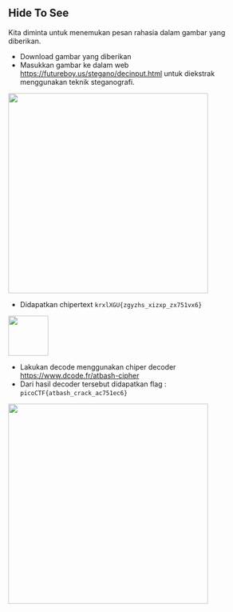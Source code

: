 
## Hide To See

Kita diminta untuk menemukan pesan rahasia dalam gambar yang diberikan.
- Download gambar yang diberikan
- Masukkan gambar ke dalam web https://futureboy.us/stegano/decinput.html untuk diekstrak menggunakan teknik steganografi.
<img src="https://github.com/Naraduhita/kripto-picoctf-writeup/assets/102397053/63dee906-f9f6-4733-903a-50f6b99b1808" height="400" />

- Didapatkan chipertext `krxlXGU{zgyzhs_xizxp_zx751vx6}`
<img src="https://github.com/Naraduhita/kripto-picoctf-writeup/assets/102397053/16fb2ee0-2fc3-4b8b-ab63-64633c5985dd" height="80" />

- Lakukan decode menggunakan chiper decoder https://www.dcode.fr/atbash-cipher 
- Dari hasil decoder tersebut didapatkan flag : `picoCTF{atbash_crack_ac751ec6}`
<img src="https://github.com/Naraduhita/kripto-picoctf-writeup/assets/102397053/e82ae0c6-dd46-461a-82bc-96ab468ab630" height="400" />







